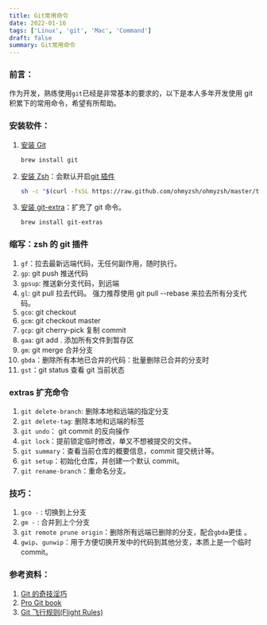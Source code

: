 ```yaml
---
title: Git常用命令
date: 2022-01-16
tags: ['Linux', 'git', 'Mac', 'Command']
draft: false
summary: Git常用命令
---
```


### 前言：

作为开发，熟练使用`git`已经是非常基本的要求的，以下是本人多年开发使用 git 积累下的常用命令，希望有所帮助。

### 安装软件：

1. [安装 Git](https://formulae.brew.sh/formula/git#default)

   ```bash
   brew install git
   ```

2. [安装 Zsh](https://ohmyz.sh/)：会默认开启[git 插件](https://github.com/ohmyzsh/ohmyzsh/tree/master/plugins/git/)

   ```bash
   sh -c "$(curl -fsSL https://raw.github.com/ohmyzsh/ohmyzsh/master/tools/install.sh)"
   ```

3. [安装 git-extra](https://github.com/tj/git-extras)：扩充了 git 命令。

   ```bash
   brew install git-extras
   ```

### 缩写：zsh 的 git 插件

1. `gf`：拉去最新远端代码，无任何副作用，随时执行。
2. `gp`: git push 推送代码
3. `gpsup`: 推送新分支代码，到远端
4. `gl`: git pull 拉去代码。 强力推荐使用 git pull --rebase 来拉去所有分支代码。
5. `gco`: git checkout
6. `gcm`: git checkout master
7. `gcp`: git cherry-pick 复制 commit
8. `gaa`: git add . 添加所有文件到暂存区
9. `gm`: git merge 合并分支
10. `gbda`：删除所有本地已合并的代码：批量删除已合并的分支时
11. `gst`：git status 查看 git 当前状态

### extras 扩充命令

1. `git delete-branch`: 删除本地和远端的指定分支
2. `git delete-tag`: 删除本地和远端的标签
3. `git undo`： git commit 的反向操作
4. `git lock`：提前锁定临时修改，单又不想被提交的文件。
5. `git summary`：查看当前仓库的概要信息，commit 提交统计等。
6. `git setup`：初始化仓库，并创建一个默认 commit。
7. `git rename-branch`：重命名分支。

### 技巧：

1. `gco -` : 切换到上分支
2. `gm -` : 合并到上个分支
3. `git remote prune origin`：删除所有远端已删除的分支，配合`gbda`更佳 。
4. `gwip`、`gunwip`：用于方便切换开发中的代码到其他分支，本质上是一个临时 commit。

### 参考资料：

1. [Git 的奇技淫巧](https://github.com/521xueweihan/git-tips)
2. [Pro Git book](https://git-scm.com/book/zh/v2)
3. [Git 飞行规则(Flight Rules)](https://github.com/k88hudson/git-flight-rules/blob/master/README_zh-CN.md)
